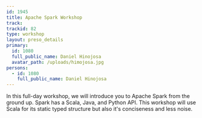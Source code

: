 ```yaml
---
id: 1945
title: Apache Spark Workshop
track:
trackid: 82
type: workshop
layout: preso_details
primary:
  id: 1080
  full_public_name: Daniel Hinojosa
  avatar_path: /uploads/himojosa.jpg
persons:
  - id: 1080
    full_public_name: Daniel Hinojosa
---
```



In this full-day workshop, we will introduce you to Apache Spark from the ground up.  Spark has a Scala, Java, and Python API. This workshop will use Scala for its static typed structure but also it's conciseness and less noise.
